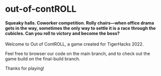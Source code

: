 # out-of-contROLL

#### Squeaky halls. Coworker competition. Rolly chairs—when office drama gets in the way, sometimes the only way to settle it is a race through the cubicles. Can you roll to victory and become the boss?

Welcome to Out of ContROLL, a game created for TigerHacks 2022.

Feel free to browser our code on the main branch, and to check out the game build on the final-build branch.

Thanks for playing!
